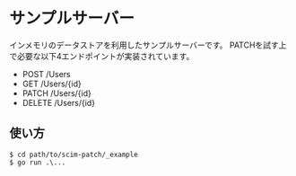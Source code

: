 # サンプルサーバー

インメモリのデータストアを利用したサンプルサーバーです。
PATCHを試す上で必要な以下4エンドポイントが実装されています。

- POST /Users 
- GET /Users/{id}
- PATCH /Users/{id}
- DELETE /Users/{id}

## 使い方

```shell
$ cd path/to/scim-patch/_example
$ go run .\...
```
